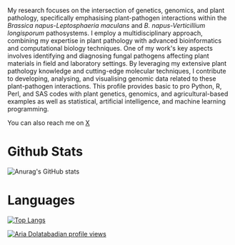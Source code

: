 My research focuses on the intersection of genetics, genomics, and plant pathology, specifically emphasising plant-pathogen interactions within the *Brassica napus-Leptosphaeria maculans* and *B. napus-Verticillium longisporum* pathosystems. I employ a multidisciplinary approach, combining my expertise in plant pathology with advanced bioinformatics and computational biology techniques.
One of my work's key aspects involves identifying and diagnosing fungal pathogens affecting plant materials in field and laboratory settings. By leveraging my extensive plant pathology knowledge and cutting-edge molecular techniques, I contribute to developing, analysing, and visualising genomic data related to these plant-pathogen interactions. 
This profile provides basic to pro Python, R, Perl, and SAS codes with plant genetics, genomics, and agricultural-based examples as well as statistical, artificial intelligence, and machine learning programming.

You can also reach me on [X](https://twitter.com/A_Dolatabadian)

# Github Stats
![Anurag's GitHub stats](https://github-readme-stats.vercel.app/api?username=Aria-Dolatabadian)

# Languages
[![Top Langs](https://github-readme-stats.vercel.app/api/top-langs/?username=Aria-Dolatabadian&langs_count=8)](https://github.com/anuraghazra/github-readme-stats)

[![Aria Dolatabadian profile views](https://u8views.com/api/v1/github/profiles/74664712/views/day-week-month-total-count.svg)](https://u8views.com/github/Aria-Dolatabadian)






